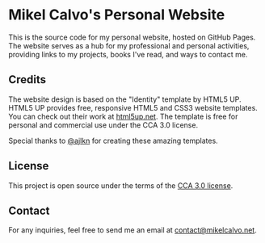 # Mikel Calvo's Personal Website

This is the source code for my personal website, hosted on GitHub Pages. The website serves as a hub for my professional and personal activities, providing links to my projects, books I've read, and ways to contact me.

## Credits

The website design is based on the "Identity" template by HTML5 UP. HTML5 UP provides free, responsive HTML5 and CSS3 website templates. You can check out their work at [html5up.net](https://html5up.net/). The template is free for personal and commercial use under the CCA 3.0 license.

Special thanks to [@ajlkn](https://aj.lkn.io/) for creating these amazing templates.

## License

This project is open source under the terms of the [CCA 3.0 license](https://html5up.net/license).

## Contact

For any inquiries, feel free to send me an email at contact@mikelcalvo.net.
